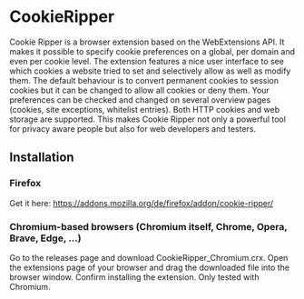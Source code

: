 # CookieRipper

Cookie Ripper is a browser extension based on the WebExtensions API. It makes it possible to specify cookie preferences on a global, per domain and even per cookie level. The extension features a nice user interface to see which cookies a website tried to set and selectively allow as well as modify them. The default behaviour is to convert permanent cookies to session cookies but it can be changed to allow all cookies or deny them. Your preferences can be checked and changed on several overview pages (cookies, site exceptions, whitelist entries). Both HTTP cookies and web storage are supported. This makes Cookie Ripper not only a powerful tool for privacy aware people but also for web developers and testers.

## Installation

### Firefox
Get it here:
https://addons.mozilla.org/de/firefox/addon/cookie-ripper/

### Chromium-based browsers (Chromium itself, Chrome, Opera, Brave, Edge, ...)

Go to the releases page and download CookieRipper_Chromium.crx. Open the extensions page of your browser and drag the downloaded file into the browser window. Confirm installing the extension. Only tested with Chromium.